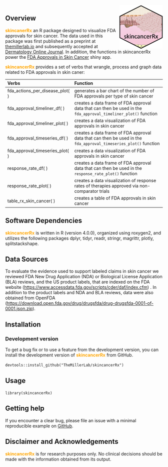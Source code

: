 <img src='data-raw/skincancerRx_bubble.png' align="right" height="139" />

<!-- badges: start -->
<!-- badges: end -->

## Overview  
<font color = 'orange' ><b>skincanerRx</b></font> an R package designed to visualize FDA approvals for skin cancer. The data used in this package was first published as a preprint at [themillerlab.io](https://www.themillerlab.io/publication/impact_of_an_evolving_regulatory_landscape_on_skin_cancer_drug_devlopment/) and subsequently accepted at [Dermatology Online Journal](https://escholarship.org/uc/item/9j53k98k). In addition, the functions in skincancerRx power the [FDA Approvals in Skin Cancer](https://themillerlab.shinyapps.io/fda_approvals_in_cutaneous_oncology/) shiny app. 

<font color = 'orange' ><b>skincancerRx</b></font> provides a set of verbs that wrangle, process and graph data related to FDA approvals in skin caner:  

  | Verbs | Function |
  | :---- |    :-----------   |
  |fda_actions_per_disease_plot( )  | generates a bar chart of the number of FDA approvals per type of skin cancer |
  |fda_approval_timeliner_df( ) | creates a data frame of FDA approval data that can then be used in the `fda_approval_timeliner_plot()` function |
  |fda_approval_timeliner_plot( ) | creates a data visualization of FDA approvals in skin cancer |
  |fda_approval_timeseries_df( ) | creates a data frame of FDA approval data that can then be used in the `fda_approval_timeseries_plot()` function |
  |fda_approval_timeseries_plot( ) | creates a data visualization of FDA approvals in skin cancer |
  |response_rate_df( ) | creates a data frame of FDA approval data that can then be used in the `response_rate_plot()` function |
  |response_rate_plot( ) | creates a data visualization of response rates of therapies approved via non-comparator trials |
  |table_rx_skin_cancer( ) | creates a table of FDA approvals in skin cancer |

## Software Dependencies
<font color = 'orange' ><b>skincancerRx</b></font> is written in R (version 4.0.0), organized using roxygen2, and utilizes the following packages dplyr, tidyr, readr, stringr, magrittr, plotly, splitstackshape.

## Data Sources  
To evaluate the evidence used to support labeled claims in skin cancer we reviewed FDA New Drug Application (NDA) or Biological License Application (BLA) reviews, and the US product labels, that are indexed on the FDA website (https://www.accessdata.fda.gov/scripts/cder/daf/index.cfm) . In addition to the product labels and NDA and BLA reviews, data were also obtained from OpenFDA (https://download.open.fda.gov/drug/drugsfda/drug-drugsfda-0001-of-0001.json.zip).

## Installation

### Development version

To get a bug fix or to use a feature from the development version, you can install 
the development version of <font color = 'orange' ><b>skincancerRx</b></font> from GitHub.

`devtools::install_github("TheMillerLab/skincancerRx")`


## Usage
`library(skincancerRx)`

## Getting help
If you encounter a clear bug, please file an issue with a minimal reproducible example on [GitHub](https://github.com/TheMillerLab/skincancerRx/issues).

## Disclaimer and Acknowledgements
<font color = 'orange' ><b>skincancerRx</b></font> is for research purposes only. No clinical decisions should be made with the information obtained from its output.
